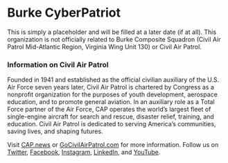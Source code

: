 # Burke CyberPatriot

This is simply a placeholder and will be filled at a later date (if at all). This organization is not officially related to Burke Composite Squadron (Civil Air Patrol Mid-Atlantic Region, Virginia Wing Unit 130) or Civil Air Patrol. 

### Information on Civil Air Patrol
Founded in 1941 and established as the official civilian auxiliary of the U.S. Air Force seven years later, Civil Air Patrol is chartered by Congress as a nonprofit organization for the purposes of youth development, aerospace education, and to promote general aviation. In an auxiliary role as a Total Force partner of the Air Force, CAP operates the world’s largest fleet of single-engine aircraft for search and rescue, disaster relief, training, and education. Civil Air Patrol is dedicated to serving America’s communities, saving lives, and shaping futures.

Visit [CAP.news](https://www.cap.news/) or [GoCivilAirPatrol.com](https://www.gocivilairpatrol.com/) for more information. Follow us on [Twitter](https://twitter.com/civilairpatrol), [Facebook](https://www.facebook.com/capnhq/), [Instagram](https://www.instagram.com/civilairpatrol/), [LinkedIn](https://www.linkedin.com/company/civil-air-patrol), and [YouTube](https://www.youtube.com/user/CAPMember).

